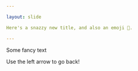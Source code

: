 ```yaml
---

layout: slide

Here's a snazzy new title, and also an emoji 🎉.

---
```


Some fancy text

Use the left arrow to go back!
